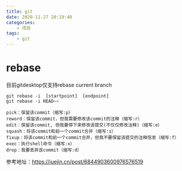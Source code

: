 ```yaml
---
title: git
date: 2020-11-27 20:19:40
categories:
    - 项目
tags:
    - git
---
```


# rebase

目前gitdesktop仅支持rebase current branch

```shell
git rebase -i  [startpoint]  [endpoint]
git rebase -i HEAD~~

pick：保留该commit（缩写:p）
reword：保留该commit，但我需要修改该commit的注释（缩写:r）
edit：保留该commit, 但我要停下来修改该提交(不仅仅修改注释)（缩写:e）
squash：将该commit和前一个commit合并（缩写:s）
fixup：将该commit和前一个commit合并，但我不要保留该提交的注释信息（缩写:f）
exec：执行shell命令（缩写:x）
drop：我要丢弃该commit（缩写:d）
```



参考地址：https://juejin.cn/post/6844903600976576519

